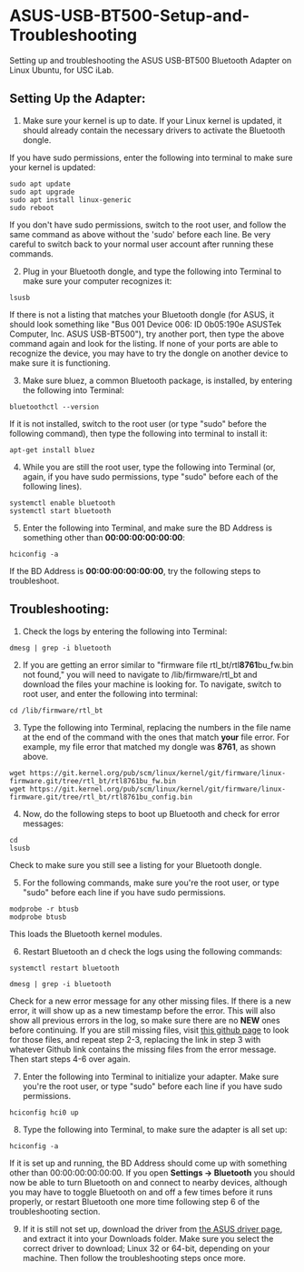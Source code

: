 # ASUS-USB-BT500-Setup-and-Troubleshooting
Setting up and troubleshooting the ASUS USB-BT500 Bluetooth Adapter on Linux Ubuntu, for USC iLab.

## Setting Up the Adapter:

1. Make sure your kernel is up to date. If your Linux kernel is updated, it should already contain the necessary drivers to activate the Bluetooth dongle.

  If you have sudo permissions, enter the following into terminal to make sure your kernel is updated:

```
sudo apt update
sudo apt upgrade
sudo apt install linux-generic
sudo reboot
```
  If you don't have sudo permissions, switch to the root user, and follow the same command as above without the 'sudo' before each line. Be very careful to switch back to your normal user account after running these commands. 

2. Plug in your Bluetooth dongle, and type the following into Terminal to make sure your computer recognizes it:
```
lsusb
```
If there is not a listing that matches your Bluetooth dongle (for ASUS, it should look something like "Bus 001 Device 006: ID 0b05:190e ASUSTek Computer, Inc. ASUS USB-BT500"), try another port, then type the above command again and look for the listing. If none of your ports are able to recognize the device, you may have to try the dongle on another device to make sure it is functioning.

3. Make sure bluez, a common Bluetooth package, is installed, by entering the following into Terminal:
```
bluetoothctl --version
```
If it is not installed, switch to the root user (or type "sudo" before the following command), then type the following into terminal to install it:
```
apt-get install bluez
```

4. While you are still the root user, type the following into Terminal (or, again, if you have sudo permissions, type "sudo" before each of the following lines).
```
systemctl enable bluetooth
systemctl start bluetooth
```

5. Enter the following into Terminal, and make sure the BD Address is something other than **00:00:00:00:00:00**:
```
hciconfig -a
```
If the BD Address is **00:00:00:00:00:00**, try the following steps to troubleshoot.

## Troubleshooting:
1. Check the logs by entering the following into Terminal:
```
dmesg | grep -i bluetooth
```
2. If you are getting an error similar to "firmware file rtl_bt/rtl**8761**bu_fw.bin not found," you will need to navigate to /lib/firmware/rtl_bt and download the files your machine is looking for. To navigate, switch to root user, and enter the following into terminal:
```
cd /lib/firmware/rtl_bt
```
3. Type the following into Terminal, replacing the numbers in the file name at the end of the command with the ones that match **your** file error. For example, my file error that matched my dongle was **8761**, as shown above.
```
wget https://git.kernel.org/pub/scm/linux/kernel/git/firmware/linux-firmware.git/tree/rtl_bt/rtl8761bu_fw.bin
wget https://git.kernel.org/pub/scm/linux/kernel/git/firmware/linux-firmware.git/tree/rtl_bt/rtl8761bu_config.bin
```

4. Now, do the following steps to boot up Bluetooth and check for error messages:
```
cd
lsusb
```
Check to make sure you still see a listing for your Bluetooth dongle. 

5. For the following commands, make sure you're the root user, or type "sudo" before each line if you have sudo permissions.
```
modprobe -r btusb
modprobe btusb
```
This loads the Bluetooth kernel modules.

6. Restart Bluetooth an d check the logs using the following commands:
```
systemctl restart bluetooth
```
```
dmesg | grep -i bluetooth
```
Check for a new error message for any other missing files. If there is a new error, it will show up as a new timestamp before the error. This will also show all previous errors in the log, so make sure there are no **NEW** ones before continuing. If you are still missing files, visit [this github page](https://git.kernel.org/pub/scm/linux/kernel/git/firmware/linux-firmware.git/tree/rtl_bt) to look for those files, and repeat step 2-3, replacing the link in step 3 with whatever Github link contains the missing files from the error message. Then start steps 4-6 over again.

7. Enter the following into Terminal to initialize your adapter. Make sure you're the root user, or type "sudo" before each line if you have sudo permissions.
```
hciconfig hci0 up
```
8. Type the following into Terminal, to make sure the adapter is all set up:
```
hciconfig -a
```
If it is set up and running, the BD Address should come up with something other than 00:00:00:00:00:00. If you open **Settings -> Bluetooth** you should now be able to turn Bluetooth on and connect to nearby devices, although you may have to toggle Bluetooth on and off a few times before it runs properly, or restart Bluetooth one more time following step 6 of the troubleshooting section.

9. If it is still not set up, download the driver from [the ASUS driver page](https://www.asus.com/networking-iot-servers/adapters/all-series/usb-bt500/helpdesk_download?model2Name=USB-BT500), and extract it into your Downloads folder. Make sure you select the correct driver to download; Linux 32 or 64-bit, depending on your machine. Then follow the troubleshooting steps once more.


